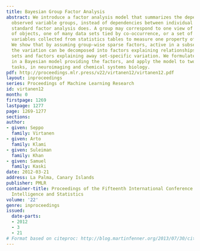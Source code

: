 ```yaml
---
title: Bayesian Group Factor Analysis
abstract: We introduce a factor analysis model that summarizes the dependencies between
  observed variable groups, instead of dependencies between individual variables as
  standard factor analysis does. A group may correspond to one view of the same set
  of objects, one of many data sets tied by co-occurrence, or a set of alternative
  variables collected from statistics tables to measure one property of interest.
  We show that by assuming group-wise sparse factors, active in a subset of the sets,
  the variation can be decomposed into factors explaining relationships between the
  sets and factors explaining away set-specific variation. We formulate the assumptions
  in a Bayesian model providing the factors, and apply the model to two data analysis
  tasks, in neuroimaging and chemical systems biology.
pdf: http://proceedings.mlr.press/v22/virtanen12/virtanen12.pdf
layout: inproceedings
series: Proceedings of Machine Learning Research
id: virtanen12
month: 0
firstpage: 1269
lastpage: 1277
page: 1269-1277
sections: 
author:
- given: Seppo
  family: Virtanen
- given: Arto
  family: Klami
- given: Suleiman
  family: Khan
- given: Samuel
  family: Kaski
date: 2012-03-21
address: La Palma, Canary Islands
publisher: PMLR
container-title: Proceedings of the Fifteenth International Conference on Artificial
  Intelligence and Statistics
volume: '22'
genre: inproceedings
issued:
  date-parts:
  - 2012
  - 3
  - 21
# Format based on citeproc: http://blog.martinfenner.org/2013/07/30/citeproc-yaml-for-bibliographies/
---
```

